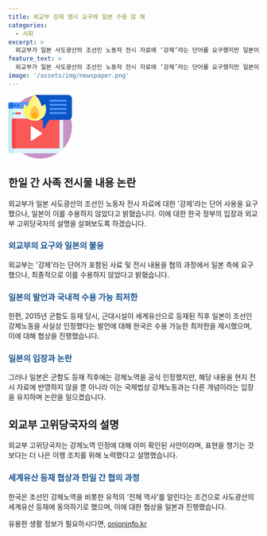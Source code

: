 ```yaml
---
title: 외교부 강제 명시 요구에 일본 수용 않 해
categories:
  - 사회
excerpt: >
  외교부가 일본 사도광산의 조선인 노동자 전시 자료에 ‘강제’라는 단어를 요구했지만 일본이 수용하지 않았다고 밝히며, 2015년 군함도 등재 당시보다 후퇴했다는 지적을 받았습니다. 한국은 조선인 강제노역을 포함한 전체 역사를 알리는 조건으로 세계유산 등재에 동의했으나, 일본과의 협상이 어려워졌습니다. 외교부는 협상력을 챙기는 것보다는 더 나은 이행 조치를 위해 노력했다고 설명했습니다. (150자)
feature_text: >
  외교부가 일본 사도광산의 조선인 노동자 전시 자료에 ‘강제’라는 단어를 요구했지만 일본이 수용하지 않았다고 밝히며, 2015년 군함도 등재 당시보다 후퇴했다는 지적을 받았습니다. 한국은 조선인 강제노역을 포함한 전체 역사를 알리는 조건으로 세계유산 등재에 동의했으나, 일본과의 협상이 어려워졌습니다. 외교부는 협상력을 챙기는 것보다는 더 나은 이행 조치를 위해 노력했다고 설명했습니다. (150자)
image: '/assets/img/newspaper.png'
---
```


<p><img src="/assets/img/news.png" alt="rentncar 속보" /></p>

<h2 data-ke-size="size26">한일 간 사족 전시물 내용 논란</h2>

<p data-ke-size="size16">외교부가 일본 사도광산의 조선인 노동자 전시 자료에 대한 '강제'라는 단어 사용을 요구했으나, 일본이 이를 수용하지 않았다고 밝혔습니다. 이에 대한 한국 정부의 입장과 외교부 고위당국자의 설명을 살펴보도록 하겠습니다.</p>

<h3><b><span style="color: #1a5490;">외교부의 요구와 일본의 불응</span></b></h3>

<p data-ke-size="size16">외교부는 '강제'라는 단어가 포함된 사료 및 전시 내용을 협의 과정에서 일본 측에 요구했으나, 최종적으로 이를 수용하지 않았다고 밝혔습니다.</p>

<h3><b><span style="color: #1a5490;">일본의 발언과 국내적 수용 가능 최저한</span></b></h3>

<p data-ke-size="size16">한편, 2015년 군함도 등재 당시, 근대시설이 세계유산으로 등재된 직후 일본이 조선인 강제노동을 사실상 인정했다는 발언에 대해 한국은 수용 가능한 최저한을 제시했으며, 이에 대해 협상을 진행했습니다.</p>

<h3><b><span style="color: #1a5490;">일본의 입장과 논란</span></b></h3>

<p data-ke-size="size16">그러나 일본은 군함도 등재 직후에는 강제노역을 공식 인정했지만, 해당 내용을 현지 전시 자료에 반영하지 않을 뿐 아니라 이는 국제법상 강제노동과는 다른 개념이라는 입장을 유지하며 논란을 일으켰습니다.</p>

<h2 data-ke-size="size26">외교부 고위당국자의 설명</h2>

<p data-ke-size="size16">외교부 고위당국자는 강제노역 인정에 대해 이미 확인된 사안이라며, 표현을 챙기는 것보다는 더 나은 이행 조치를 위해 노력했다고 설명했습니다.</p>

<h3><b><span style="color: #1a5490;">세계유산 등재 협상과 한일 간 협의 과정</span></b></h3>

<p data-ke-size="size16">한국은 조선인 강제노역을 비롯한 유적의 '전체 역사'를 알린다는 조건으로 사도광산의 세계유산 등재에 동의하기로 했으며, 이에 대한 협상을 일본과 진행했습니다.</p>
유용한 생활 정보가 필요하시다면, <a href="https://onioninfo.kr" rel="dofollow">onioninfo.kr</a>


